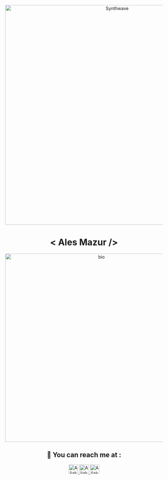 <p align="center"><img  style={{position:absolute}} src="https://thumbs.gfycat.com/GoodnaturedFondGaur-size_restricted.gif" alt="Synthwave" height="auto" width="700"></p>
<h1  style={{color:"green"}} align="center">< Ales Mazur /></h1>
<p align="center"><img src="https://lh3.googleusercontent.com/drive-viewer/AITFw-wibZPzAsUbbd-iAgnuE8Ad-U_Ow2fdvVtYYRPeIjCvwAVR9DXdachEBxuZgfDJ8UAFTxUHYLzY7cFQmelikk4DjlzeZQ=s1600" alt="bio" height="auto" width="600"></p>





<h2 align="center"> 🙌 You can reach me at :</h2>

<p align="center">
  <a target="blank" href="https://www.linkedin.com/in/aliesmazur">
    <img src="https://www.vectorlogo.zone/logos/linkedin/linkedin-icon.svg" alt="Aliaksandr Mazurkevich LinkedIn Profile" height="30" width="30">
  </a>
<a  target="blank" href="https://mazurkevich.com">
    <img src="https://www.vectorlogo.zone/logos/wordpress/wordpress-tile.svg" alt=" Aliaksandr Mazurkevich oficcial website" height="30" width="30">
  </a>

  <a target="blank" href="https://www.youtube.com/channel/alesmazur7640">
    <img src="https://www.vectorlogo.zone/logos/youtube/youtube-icon.svg" alt="Aliaksandr Mazurkevich YouTube Channel" height="30" width="30">
  </a>
</p>









